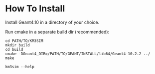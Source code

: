 How To Install
==============

Install Geant4.10 in a directory of your choice.

Run cmake in a separate build dir (recommended):
    
    cd PATH/TO/KM3SIM
    mkdir build
    cd build
    cmake -DGeant4_DIR=/PATH/TO/GEANT/INSTALL/lib64/Geant4-10.2.2 ../
    make

    km3sim --help

